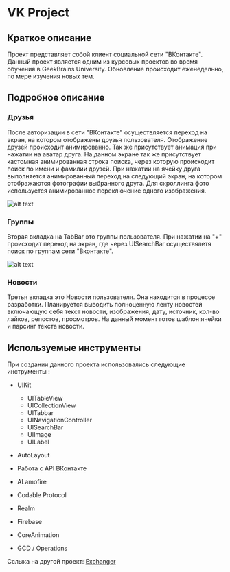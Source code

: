 # VK Project
## Краткое описание
Проект представляет собой клиент социальной сети "ВКонтакте". Данный проект является одним из курсовых проектов во время 
обучения в GeekBrains University. Обновление происходит еженедельно, по мере изучения новых тем.
## Подробное описание
### Друзья
  После авторизации в сети "ВКонтакте" осуществляется переход на экран, на котором отображены друзья пользователя. 
Отображение друзей происходит анимированно. Так же присутствует анимация при нажатии на аватар друга. На данном экране так же присутствует кастомная анимированная строка поиска, через которую происходит поиск по имени и фамилии друзей. При нажатии на ячейку друга выполняется анимированный переход на следующий экран, на котором отображаются фотографии выбранного друга. Для скроллинга фото используется анимированное переключение одного изображения.

![alt text](https://sun1-85.userapi.com/01-fJh-VY4GEHvHqhAEPHt4UH0TadhR2OCTBbw/Jvi91Up0ChY.jpg)

### Группы
  Вторая вкладка на TabBar это группы пользователя. При нажатии на "+" происходит переход на экран, где через UISearchBar
осуществялетя поиск по группам сети "Вконтакте".

![alt text](https://sun1-47.userapi.com/rN7uaosW_h3eTKClTaPGVeKrb7DSstfASCGCGA/SaXv-cf9Kvc.jpg)

### Новости
  Третья вкладка это Новости пользователя. Она находится в процессе разработки. Планируется выводить полноценную ленту новостей включающую себя текст новости, изображения, дату, источник, кол-во лайков, репостов, просмотров. На данный момент 
готов шаблон ячейки и парсинг текста новости.

## Используемые инструменты

При создании данного проекта использовались следующие инструменты :

- UIKit
  + UITableView
  + UICollectionView
  + UITabbar
  + UINavigationController
  + UISearchBar
  + UIImage
  + UILabel
  
- AutoLayout
- Работа с API ВКонтакте
- ALamofire
- Codable Protocol
- Realm
- Firebase
- CoreAnimation
- GCD / Operations


Сслыка на другой проект: [Exchanger](https://github.com/Arrankar/Examples)
